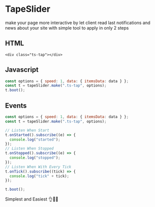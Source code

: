 # TapeSlider

make your page more interactive by let client read last notifications and news about your site
with simple tool to apply in only 2 steps

## HTML

`<div class="ts-tap"></div>`

## Javascript


```javascript
const options = { speed: 1, data: { itemsData: data } };
const t = tapeSlider.make(".ts-tap", options);
t.boot();
```

## Events

```javascript
const options = { speed: 1, data: { itemsData: data } };
const t = tapeSlider.make(".ts-tap", options);

// Listen When Start
t.onStarted().subscribe((e) => {
  console.log("started");
});
// Listen When Stopped
t.onStopped().subscribe((e) => {
  console.log("stopped");
});
// Listen When With Every Tick
t.onTick().subscribe((tick) => {
  console.log("tick" + tick);
});

t.boot();
```

Simplest and Easiest 👌💖👏
